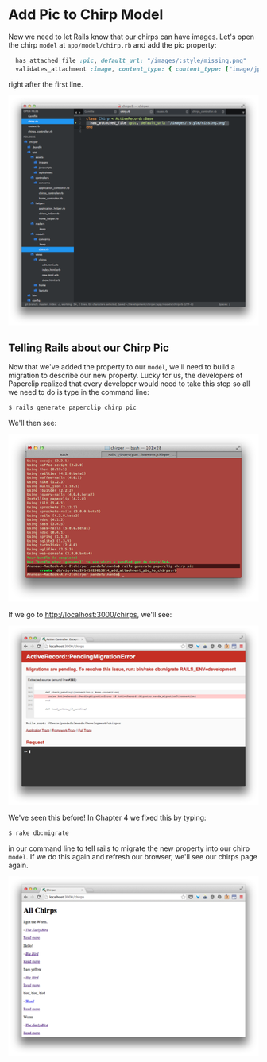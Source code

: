 # Add Pic to Chirp Model

Now we need to let Rails know that our chirps can have images. Let's open the chirp `model` at `app/model/chirp.rb` and add the pic property:

```rb
  has_attached_file :pic, default_url: "/images/:style/missing.png"
  validates_attachment :image, content_type: { content_type: ["image/jpg", "image/jpeg", "image/png", "image/gif"] }

```
right after the first line.

![](../images/sublime_model_pic_add.png)

## Telling Rails about our Chirp Pic

Now that we've added the property to our `model`, we'll need to build a migration to describe our new property. Lucky for us, the developers of Paperclip realized that every developer would need to take this step so all we need to do is type in the command line:

```bash
$ rails generate paperclip chirp pic
```

We'll then see:

![](../images/terminal_pics_migrate.png)

If we go to [http://localhost:3000/chirps](http://localhost:3000/chirps), we'll see:

![](../images/chrome_error_rake_db_chirps.png)

We've seen this before! In Chapter 4 we fixed this by typing:

```bash
$ rake db:migrate
```

in our command line to tell rails to migrate the new property into our chirp `model`. If we do this again and refresh our browser, we'll see our chirps page again.

![](../images/chrome_all_chirps_again.png)
